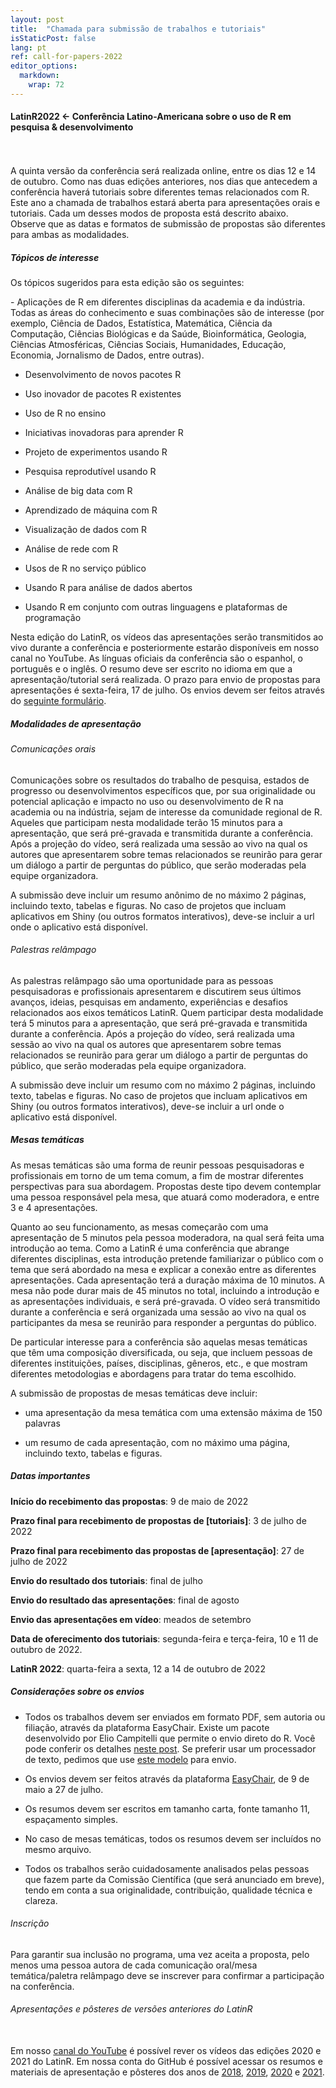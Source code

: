 ```yaml
---
layout: post
title:  "Chamada para submissão de trabalhos e tutoriais"
isStaticPost: false
lang: pt
ref: call-for-papers-2022
editor_options: 
  markdown: 
    wrap: 72
---
```


#### LatinR2022 \<- **Conferência Latino-Americana sobre o uso de R em pesquisa & desenvolvimento**

<br> <br> A quinta versão da conferência será realizada online, entre os
dias 12 e 14 de outubro. Como nas duas edições anteriores, nos dias que
antecedem a conferência haverá tutoriais sobre diferentes temas
relacionados com R. Este ano a chamada de trabalhos estará aberta para
apresentações orais e tutoriais. Cada um desses modos de proposta está
descrito abaixo. Observe que as datas e formatos de submissão de
propostas são diferentes para ambas as modalidades.

##### Tópicos de interesse

Os tópicos sugeridos para esta edição são os seguintes:

\- Aplicações de R em diferentes disciplinas da academia e da indústria.
Todas as áreas do conhecimento e suas combinações são de interesse (por
exemplo, Ciência de Dados, Estatística, Matemática, Ciência da
Computação, Ciências Biológicas e da Saúde, Bioinformática, Geologia,
Ciências Atmosféricas, Ciências Sociais, Humanidades, Educação,
Economia, Jornalismo de Dados, entre outras).

-   Desenvolvimento de novos pacotes R

-   Uso inovador de pacotes R existentes

-   Uso de R no ensino

-   Iniciativas inovadoras para aprender R

-   Projeto de experimentos usando R

-   Pesquisa reprodutível usando R

-   Análise de big data com R

-   Aprendizado de máquina com R

-   Visualização de dados com R

-   Análise de rede com R

-   Usos de R no serviço público

-   Usando R para análise de dados abertos

-   Usando R em conjunto com outras linguagens e plataformas de
    programação

Nesta edição do LatinR, os vídeos das apresentações serão transmitidos
ao vivo durante a conferência e posteriormente estarão disponíveis em
nosso canal no YouTube. As línguas oficiais da conferência são o
espanhol, o português e o inglês. O resumo deve ser escrito no idioma em
que a apresentação/tutorial será realizada. O prazo para envio de
propostas para apresentações é sexta-feira, 17 de julho. Os envios devem
ser feitos através do [seguinte
formulário](https://easychair.org/conferences/?conf=latinr2022).

##### Modalidades de apresentação

###### Comunicações orais

Comunicações sobre os resultados do trabalho de pesquisa, estados de
progresso ou desenvolvimentos específicos que, por sua originalidade ou
potencial aplicação e impacto no uso ou desenvolvimento de R na academia
ou na indústria, sejam de interesse da comunidade regional de R. Aqueles
que participam nesta modalidade terão 15 minutos para a apresentação,
que será pré-gravada e transmitida durante a conferência. Após a
projeção do vídeo, será realizada uma sessão ao vivo na qual os autores
que apresentarem sobre temas relacionados se reunirão para gerar um
diálogo a partir de perguntas do público, que serão moderadas pela
equipe organizadora.

A submissão deve incluir um resumo anônimo de no máximo 2 páginas,
incluindo texto, tabelas e figuras. No caso de projetos que incluam
aplicativos em Shiny (ou outros formatos interativos), deve-se incluir a
url onde o aplicativo está disponível.

###### Palestras relâmpago

As palestras relâmpago são uma oportunidade para as pessoas
pesquisadoras e profissionais apresentarem e discutirem seus últimos
avanços, ideias, pesquisas em andamento, experiências e desafios
relacionados aos eixos temáticos LatinR. Quem participar desta
modalidade terá 5 minutos para a apresentação, que será pré-gravada e
transmitida durante a conferência. Após a projeção do vídeo, será
realizada uma sessão ao vivo na qual os autores que apresentarem sobre
temas relacionados se reunirão para gerar um diálogo a partir de
perguntas do público, que serão moderadas pela equipe organizadora.

A submissão deve incluir um resumo com no máximo 2 páginas, incluindo
texto, tabelas e figuras. No caso de projetos que incluam aplicativos em
Shiny (ou outros formatos interativos), deve-se incluir a url onde o
aplicativo está disponível.

##### Mesas temáticas

As mesas temáticas são uma forma de reunir pessoas pesquisadoras e
profissionais em torno de um tema comum, a fim de mostrar diferentes
perspectivas para sua abordagem. Propostas deste tipo devem contemplar
uma pessoa responsável pela mesa, que atuará como moderadora, e entre 3
e 4 apresentações.

Quanto ao seu funcionamento, as mesas começarão com uma apresentação de
5 minutos pela pessoa moderadora, na qual será feita uma introdução ao
tema. Como a LatinR é uma conferência que abrange diferentes
disciplinas, esta introdução pretende familiarizar o público com o tema
que será abordado na mesa e explicar a conexão entre as diferentes
apresentações. Cada apresentação terá a duração máxima de 10 minutos. A
mesa não pode durar mais de 45 minutos no total, incluindo a introdução
e as apresentações individuais, e será pré-gravada. O vídeo será
transmitido durante a conferência e será organizada uma sessão ao vivo
na qual os participantes da mesa se reunirão para responder a perguntas
do público.

De particular interesse para a conferência são aquelas mesas temáticas
que têm uma composição diversificada, ou seja, que incluem pessoas de
diferentes instituições, países, disciplinas, gêneros, etc., e que
mostram diferentes metodologias e abordagens para tratar do tema
escolhido.

A submissão de propostas de mesas temáticas deve incluir:

-   uma apresentação da mesa temática com uma extensão máxima de 150
    palavras

-   um resumo de cada apresentação, com no máximo uma página, incluindo
    texto, tabelas e figuras.

##### Datas importantes

**Início do recebimento das propostas**: 9 de maio de 2022

**Prazo final para recebimento de propostas de
[tutoriais]**: 3 de julho de 2022

**Prazo final para recebimento das propostas de
[apresentação]**: 27 de julho de 2022

**Envio do resultado dos tutoriais**: final de julho

**Envio do resultado das apresentações**: final de agosto

**Envio das apresentações em vídeo**: meados de setembro

**Data de oferecimento dos tutoriais**: segunda-feira e terça-feira, 10
e 11 de outubro de 2022.

**LatinR 2022**: quarta-feira a sexta, 12 a 14 de outubro de 2022

##### **Considerações sobre os envios**

-   Todos os trabalhos devem ser enviados em formato PDF, sem autoria ou
    filiação, através da plataforma EasyChair. Existe um pacote
    desenvolvido por Elio Campitelli que permite o envio direto do R.
    Você pode conferir os detalhes [neste
    post](https://latin-r.com/blog/paquete-latinr). Se
    preferir usar um processador de texto, pedimos que use [este
    modelo](https://docs.google.com/document/d/1KrPbi2AR5Rcq5fKMkC_yK_9gpez4Fmtz/edit?usp=sharing&ouid=107644076848762167027&rtpof=true&sd=true)
    para envio.

-   Os envios devem ser feitos através da plataforma
    [EasyChair](https://easychair.org/conferences/?conf=latinr2022),
    de 9 de maio a 27 de julho.

-   Os resumos devem ser escritos em tamanho carta, fonte tamanho 11,
    espaçamento simples.

-   No caso de mesas temáticas, todos os resumos devem ser incluídos no mesmo arquivo.

-   Todos os trabalhos serão cuidadosamente analisados pelas pessoas
    que fazem parte da Comissão Científica (que será anunciado em
    breve), tendo em conta a sua originalidade, contribuição, qualidade técnica e clareza.

###### Inscrição

Para garantir sua inclusão no programa, uma vez aceita a proposta, pelo
menos uma pessoa autora de cada comunicação oral/mesa temática/paletra
relâmpago deve se inscrever para confirmar a participação na
conferência.

###### Apresentações e pôsteres de versões anteriores do LatinR

\
Em nosso [canal do
YouTube](https://www.youtube.com/latinr) é possível rever
os vídeos das edições 2020 e 2021 do LatinR. Em nossa conta do GitHub é
possível acessar os resumos e materiais de apresentação e pôsteres dos
anos de
[2018](https://github.com/LatinR/presentaciones-LatinR2018),
[2019](https://github.com/LatinR/presentaciones-LatinR2019),
[2020](https://github.com/LatinR/presentaciones-LatinR2020)
e
[2021](https://github.com/LatinR/presentaciones-LatinR2021).
